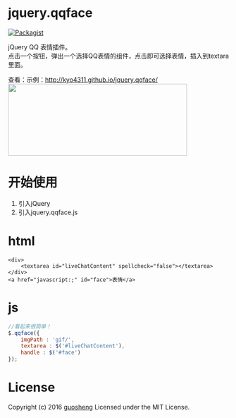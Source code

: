 # jquery.qqface
[![Packagist](https://img.shields.io/packagist/l/doctrine/orm.svg?style=plastic)](https://github.com/kyo4311/jquery.qqface)

jQuery QQ 表情插件。     
点击一个按钮，弹出一个选择QQ表情的组件，点击即可选择表情，插入到textara里面。

查看：示例：http://kyo4311.github.io/jquery.qqface/   
<img src="http://kyo4311.github.io/jquery.qqface/gif/bg.png" width="406" height="163" />

# 开始使用
1. 引入jQuery
2. 引入jquery.qqface.js

# html
```
<div>
    <textarea id="liveChatContent" spellcheck="false"></textarea>
</div>
<a href="javascript:;" id="face">表情</a>
```

# js
```js
//看起来很简单！
$.qqface({
    imgPath : 'gif/',
    textarea : $('#liveChatContent'),
    handle : $('#face')
});
```

# License
Copyright (c) 2016 [guosheng](http://www.f00sun.com/) Licensed under the MIT License.

